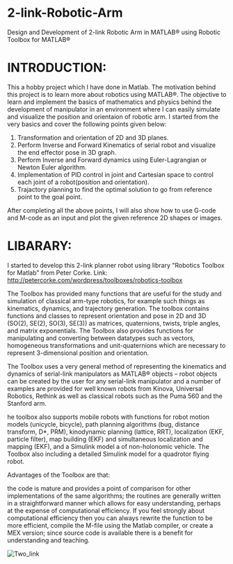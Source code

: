 # 2-link-Robotic-Arm
Design and Development of 2-link Robotic Arm in MATLAB® using Robotic Toolbox for MATLAB®

# INTRODUCTION:
This a hobby project which I have done in Matlab. The motivation behind this project is to learn more about robotics using MATLAB®.
The objective to learn and implement the basics of mathematics and physics behind the development of manipulator in an environment where I can easily simulate and visualize the position and orientaion of robotic arm. I started from the very basics and cover the following points given below:

1. Transformation and orientation of 2D and 3D planes. 
2. Perform Inverse and Forward Kinematics of serial robot and visualize the end effector pose in 3D graph.
3. Perform Inverse and Forward dynamics using Euler-Lagrangian or Newton Euler algorithm. 
4. Implementation of PID control in joint and Cartesian space to control each joint of a robot(position and orientation).
5. Trajactory planning to find the optimal solution to go from reference point to the goal point.

After completing all the above points, I will also show how to use G-code and M-code as an input and plot the given reference 2D shapes or images.

# LIBARARY:
I started to develop this 2-link planner robot using library "Robotics Toolbox for Matlab" from Peter Corke. 
Link: http://petercorke.com/wordpress/toolboxes/robotics-toolbox

The Toolbox has provided many functions that are useful for the study and simulation of classical arm-type robotics, for example such things as kinematics, dynamics, and  trajectory generation. The toolbox contains functions and classes to represent orientation and pose in 2D and 3D (SO(2), SE(2), SO(3), SE(3)) as matrices, quaternions, twists, triple angles, and matrix exponentials. The Toolbox also provides functions for manipulating and converting between datatypes such as vectors, homogeneous transformations and unit-quaternions which are necessary to represent 3-dimensional position and orientation.

The Toolbox uses a very general method of representing the kinematics and dynamics of serial-link manipulators as MATLAB®  objects –  robot objects can be created by the user for any serial-link manipulator and a number of examples are provided for well known robots from Kinova, Universal Robotics, Rethink as well as classical robots such as the Puma 560 and the Stanford arm.

he toolbox also supports mobile robots with functions for robot motion models (unicycle, bicycle), path planning algorithms (bug, distance transform, D*, PRM), kinodynamic planning (lattice, RRT), localization (EKF, particle filter), map building (EKF) and simultaneous localization and mapping (EKF), and a Simulink model a of non-holonomic vehicle.  The Toolbox also including a detailed Simulink model for a quadrotor flying robot.

Advantages of the Toolbox are that:

the code is mature and provides a point of comparison for other implementations of the same algorithms;
the routines are generally written in a straightforward manner which allows for easy understanding, perhaps at the expense of computational efficiency. If you feel strongly about computational efficiency then you can always rewrite the function to be more efficient, compile the M-file using the Matlab compiler, or create a MEX version;
since source code is available there is a benefit for understanding and teaching.


![Two_link](https://user-images.githubusercontent.com/47333843/54077109-5fc80000-42b4-11e9-9a53-39da17e0e129.gif)
